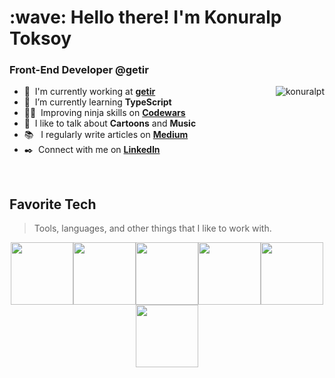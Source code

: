 <h1 align="left" id="macropower-title">:wave: Hello there! I'm Konuralp Toksoy</h1>
<h3 align="left">Front-End Developer @getir</h3>

<a href="#macropower-title">
  <img src="https://github-readme-stats.vercel.app/api?username=konuralpt&show_icons=true&count_private=true&include_all_commits=true" alt="konuralpt" align="right" />
</a>

- :office: &nbsp;I'm currently working at **[getir]**
- :seedling: &nbsp;I’m currently learning **TypeScript**
- :man_technologist: &nbsp;Improving ninja skills on **[Codewars]**
- :speech_balloon: &nbsp;I like to talk about **Cartoons** and **Music**
- :books: &nbsp; I regularly write articles on **[Medium]**
- :black_nib: &nbsp;Connect with me on **[LinkedIn]**

<br>

<h2 align="left" id="macropower-tech">Favorite Tech</h2>

> Tools, languages, and other things that I like to work with.

<p align="center">
  <img src="https://media3.giphy.com/media/ln7z2eWriiQAllfVcn/200w.webp" width="100"><img src="https://i.giphy.com/media/LMt9638dO8dftAjtco/200.webp" width="100"><img src="https://i.giphy.com/media/eNAsjO55tPbgaor7ma/200w.webp" width="100"><img src="https://i.giphy.com/media/VgGthkhUvGgOit7Y9i/200.webp" width="100"><img src="https://i.giphy.com/media/KzJkzjggfGN5Py6nkT/200.webp" width="100"><img src="https://i.giphy.com/media/IdyAQJVN2kVPNUrojM/200.webp" width="100"><br><br>
</p>

<!-- links -->

[getir]: https://getir.com "getir"
[Medium]: https://konuralpt.medium.com "Konuralp Toksoy Medium"
[linkedin]: https://www.linkedin.com/in/konuralp-toksoy "Konuralp Toksoy LinkedIn"
[codewars]: https://www.codewars.com/users/konuralpt "Konuralp Toksoy Codewars"
